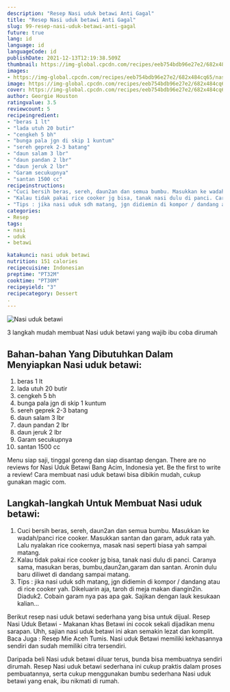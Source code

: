 ```yaml
---
description: "Resep Nasi uduk betawi Anti Gagal"
title: "Resep Nasi uduk betawi Anti Gagal"
slug: 99-resep-nasi-uduk-betawi-anti-gagal
future: true
lang: id
language: id
languageCode: id
publishDate: 2021-12-13T12:19:38.509Z 
thumbnail: https://img-global.cpcdn.com/recipes/eeb754bdb96e27e2/682x484cq65/nasi-uduk-betawi-foto-resep-utama.png
images:
- https://img-global.cpcdn.com/recipes/eeb754bdb96e27e2/682x484cq65/nasi-uduk-betawi-foto-resep-utama.png
image: https://img-global.cpcdn.com/recipes/eeb754bdb96e27e2/682x484cq65/nasi-uduk-betawi-foto-resep-utama.png
cover: https://img-global.cpcdn.com/recipes/eeb754bdb96e27e2/682x484cq65/nasi-uduk-betawi-foto-resep-utama.png
author: Georgie Houston
ratingvalue: 3.5
reviewcount: 5
recipeingredient:
- "beras 1 lt"
- "lada utuh 20 butir"
- "cengkeh 5 bh"
- "bunga pala jgn di skip 1 kuntum"
- "sereh geprek 2-3 batang"
- "daun salam 3 lbr"
- "daun pandan 2 lbr"
- "daun jeruk 2 lbr"
- "Garam secukupnya"
- "santan 1500 cc"
recipeinstructions:
- "Cuci bersih beras, sereh, daun2an dan semua bumbu. Masukkan ke wadah/panci rice cooker. Masukkan santan dan garam, aduk rata yah. Lalu nyalakan rice cookernya, masak nasi seperti biasa yah sampai matang."
- "Kalau tidak pakai rice cooker jg bisa, tanak nasi dulu di panci. Caranya sama, masukan beras, bumbu,daun2an,garam dan santan. Aronin dulu baru diliwet di dandang sampai matang."
- "Tips : jika nasi uduk sdh matang, jgn didiemin di kompor / dandang atau di rice cooker yah. Dikeluarin aja, taroh di meja makan diangin2in. Diaduk2. Cobain garam nya pas apa gak. Sajikan dengan lauk kesukaan kalian..."
categories:
- Resep
tags:
- nasi
- uduk
- betawi

katakunci: nasi uduk betawi 
nutrition: 151 calories
recipecuisine: Indonesian
preptime: "PT32M"
cooktime: "PT30M"
recipeyield: "3"
recipecategory: Dessert
. 
---
```



![Nasi uduk betawi](https://img-global.cpcdn.com/recipes/eeb754bdb96e27e2/682x484cq65/nasi-uduk-betawi-foto-resep-utama.png)

3 langkah mudah membuat  Nasi uduk betawi yang wajib ibu coba dirumah

<!--inarticleads1-->

## Bahan-bahan Yang Dibutuhkan Dalam Menyiapkan Nasi uduk betawi:

1. beras 1 lt
1. lada utuh 20 butir
1. cengkeh 5 bh
1. bunga pala jgn di skip 1 kuntum
1. sereh geprek 2-3 batang
1. daun salam 3 lbr
1. daun pandan 2 lbr
1. daun jeruk 2 lbr
1. Garam secukupnya
1. santan 1500 cc

Menu siap saji, tinggal goreng dan siap disantap dengan. There are no reviews for Nasi Uduk Betawi Bang Acim, Indonesia yet. Be the first to write a review! Cara membuat nasi uduk betawi bisa dibikin mudah, cukup gunakan magic com. 

<!--inarticleads2-->

## Langkah-langkah Untuk Membuat Nasi uduk betawi:

1. Cuci bersih beras, sereh, daun2an dan semua bumbu. Masukkan ke wadah/panci rice cooker. Masukkan santan dan garam, aduk rata yah. Lalu nyalakan rice cookernya, masak nasi seperti biasa yah sampai matang.
1. Kalau tidak pakai rice cooker jg bisa, tanak nasi dulu di panci. Caranya sama, masukan beras, bumbu,daun2an,garam dan santan. Aronin dulu baru diliwet di dandang sampai matang.
1. Tips : jika nasi uduk sdh matang, jgn didiemin di kompor / dandang atau di rice cooker yah. Dikeluarin aja, taroh di meja makan diangin2in. Diaduk2. Cobain garam nya pas apa gak. Sajikan dengan lauk kesukaan kalian...


Berikut resep nasi uduk betawi sederhana yang bisa untuk dijual. Resep Nasi Uduk Betawi - Makanan khas Betawi ini cocok sekali dijadikan menu sarapan. Uhh, sajian nasi uduk betawi ini akan semakin lezat dan komplit. Baca Juga : Resep Mie Aceh Tumis. Nasi uduk Betawi memiliki kekhasannya sendiri dan sudah memiliki citra tersendiri. 

Daripada   beli  Nasi uduk betawi  diluar terus, bunda  bisa membuatnya sendiri dirumah. Resep  Nasi uduk betawi  sederhana ini cukup praktis dalam proses pembuatannya, serta cukup menggunakan bumbu sederhana  Nasi uduk betawi  yang enak, ibu nikmati di rumah.
